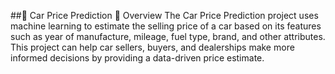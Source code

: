 ##🚗 Car Price Prediction
📌 Overview
The Car Price Prediction project uses machine learning to estimate the selling price of a car based on its features such as year of manufacture, mileage, fuel type, brand, and other attributes.
This project can help car sellers, buyers, and dealerships make more informed decisions by providing a data-driven price estimate.
